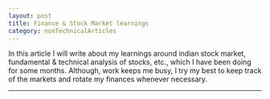 ```yaml
---
layout: post
title: Finance & Stock Market learnings
category: nonTechnicalArticles
---
```


In this article I will write about my learnings around indian stock market, fundamental & technical analysis of stocks, etc., which I have been doing for some months. 
Although, work keeps me busy, I try my best to keep track of the markets and rotate my finances whenever necessary. 


---------------------------------------
